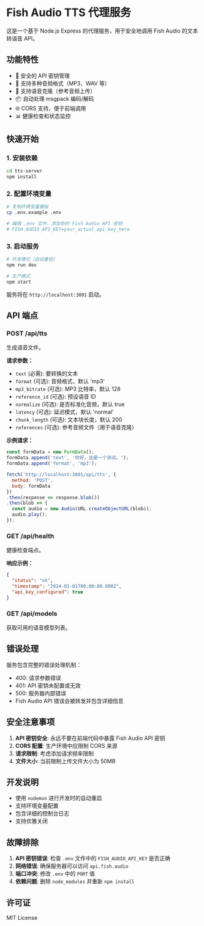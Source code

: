 # Fish Audio TTS 代理服务

这是一个基于 Node.js Express 的代理服务，用于安全地调用 Fish Audio 的文本转语音 API。

## 功能特性

- 🔐 安全的 API 密钥管理
- 🎵 支持多种音频格式（MP3、WAV 等）
- 🎤 支持语音克隆（参考音频上传）
- 📦 自动处理 msgpack 编码/解码
- 🌐 CORS 支持，便于前端调用
- 📊 健康检查和状态监控

## 快速开始

### 1. 安装依赖

```bash
cd tts-server
npm install
```

### 2. 配置环境变量

```bash
# 复制环境变量模板
cp .env.example .env

# 编辑 .env 文件，添加你的 Fish Audio API 密钥
# FISH_AUDIO_API_KEY=your_actual_api_key_here
```

### 3. 启动服务

```bash
# 开发模式（自动重启）
npm run dev

# 生产模式
npm start
```

服务将在 `http://localhost:3001` 启动。

## API 端点

### POST /api/tts

生成语音文件。

**请求参数：**

- `text` (必需): 要转换的文本
- `format` (可选): 音频格式，默认 'mp3'
- `mp3_bitrate` (可选): MP3 比特率，默认 128
- `reference_id` (可选): 预设语音 ID
- `normalize` (可选): 是否标准化音频，默认 true
- `latency` (可选): 延迟模式，默认 'normal'
- `chunk_length` (可选): 文本块长度，默认 200
- `references` (可选): 参考音频文件（用于语音克隆）

**示例请求：**

```javascript
const formData = new FormData();
formData.append('text', '你好，这是一个测试。');
formData.append('format', 'mp3');

fetch('http://localhost:3001/api/tts', {
  method: 'POST',
  body: formData
})
.then(response => response.blob())
.then(blob => {
  const audio = new Audio(URL.createObjectURL(blob));
  audio.play();
});
```

### GET /api/health

健康检查端点。

**响应示例：**

```json
{
  "status": "ok",
  "timestamp": "2024-01-01T00:00:00.000Z",
  "api_key_configured": true
}
```

### GET /api/models

获取可用的语音模型列表。

## 错误处理

服务包含完整的错误处理机制：

- 400: 请求参数错误
- 401: API 密钥未配置或无效
- 500: 服务器内部错误
- Fish Audio API 错误会被转发并包含详细信息

## 安全注意事项

1. **API 密钥安全**: 永远不要在前端代码中暴露 Fish Audio API 密钥
2. **CORS 配置**: 生产环境中应限制 CORS 来源
3. **请求限制**: 考虑添加请求频率限制
4. **文件大小**: 当前限制上传文件大小为 50MB

## 开发说明

- 使用 `nodemon` 进行开发时的自动重启
- 支持环境变量配置
- 包含详细的控制台日志
- 支持优雅关闭

## 故障排除

1. **API 密钥错误**: 检查 `.env` 文件中的 `FISH_AUDIO_API_KEY` 是否正确
2. **网络错误**: 确保服务器可以访问 `api.fish.audio`
3. **端口冲突**: 修改 `.env` 中的 `PORT` 值
4. **依赖问题**: 删除 `node_modules` 并重新 `npm install`

## 许可证

MIT License